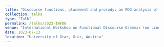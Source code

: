 ```yaml
---
title: "Discourse functions, placement and prosody: an FDG analysis of left- and right-dislocation in British English"
collection: talks
type: "Talk"
permalink: /talks/2023-IWFDG
venue: "International Workshop on Functional Discourse Grammar (on Linearization in Functional Discourse Grammar)"
date: 2023-07-13
location: "University of Graz, Graz, Austria"
---
```




